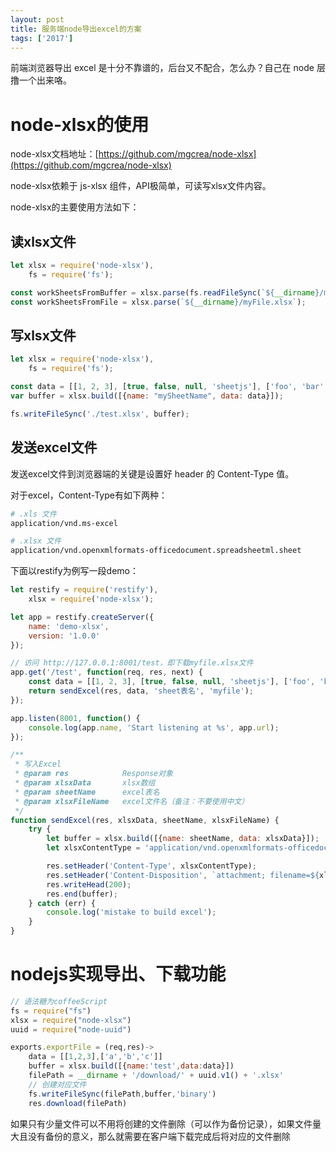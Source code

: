 ```yaml
---
layout: post
title: 服务端node导出excel的方案
tags: ['2017']
---
```


前端浏览器导出 excel 是十分不靠谱的，后台又不配合，怎么办？自己在 node 层撸一个出来咯。


# node-xlsx的使用

node-xlsx文档地址：[https://github.com/mgcrea/node-xlsx](https://github.com/mgcrea/node-xlsx)

node-xlsx依赖于 js-xlsx 组件，API极简单，可读写xlsx文件内容。

node-xlsx的主要使用方法如下：

## 读xlsx文件

```js
let xlsx = require('node-xlsx'),
    fs = require('fs');

const workSheetsFromBuffer = xlsx.parse(fs.readFileSync(`${__dirname}/myFile.xlsx`));
const workSheetsFromFile = xlsx.parse(`${__dirname}/myFile.xlsx`);
```

## 写xlsx文件

```js
let xlsx = require('node-xlsx'),
    fs = require('fs');

const data = [[1, 2, 3], [true, false, null, 'sheetjs'], ['foo', 'bar', new Date('2014-02-19T14:30Z'), '0.3'], ['baz', null, 'qux']];
var buffer = xlsx.build([{name: "mySheetName", data: data}]);

fs.writeFileSync('./test.xlsx', buffer);
```

## 发送excel文件

发送excel文件到浏览器端的关键是设置好 header 的 Content-Type 值。

对于excel，Content-Type有如下两种：

```bash
# .xls 文件
application/vnd.ms-excel

# .xlsx 文件
application/vnd.openxmlformats-officedocument.spreadsheetml.sheet
```

下面以restify为例写一段demo：

```js
let restify = require('restify'),
    xlsx = require('node-xlsx');

let app = restify.createServer({
    name: 'demo-xlsx',
    version: '1.0.0'
});

// 访问 http://127.0.0.1:8001/test，即下载myfile.xlsx文件
app.get('/test', function(req, res, next) {
    const data = [[1, 2, 3], [true, false, null, 'sheetjs'], ['foo', 'bar', new Date('2014-02-19T14:30Z'), '0.3'], ['baz', null, 'qux']];
    return sendExcel(res, data, 'sheet表名', 'myfile');
});

app.listen(8001, function() {
    console.log(app.name, 'Start listening at %s', app.url);
});

/**
 * 写入Excel
 * @param res            Response对象
 * @param xlsxData       xlsx数组
 * @param sheetName      excel表名
 * @param xlsxFileName   excel文件名（备注：不要使用中文）
 */
function sendExcel(res, xlsxData, sheetName, xlsxFileName) {
    try {
        let buffer = xlsx.build([{name: sheetName, data: xlsxData}]);
        let xlsxContentType = 'application/vnd.openxmlformats-officedocument.spreadsheetml.sheet';  // For Excel2007 and above .xlsx files

        res.setHeader('Content-Type', xlsxContentType);
        res.setHeader('Content-Disposition', `attachment; filename=${xlsxFileName}.xlsx`);
        res.writeHead(200);
        res.end(buffer);
    } catch (err) {
        console.log('mistake to build excel');
    }
}
```

# nodejs实现导出、下载功能

```js
// 语法糖为coffeeScript
fs = require("fs")
xlsx = require("node-xlsx")
uuid = require("node-uuid")

exports.exportFile = (req,res)->
    data = [[1,2,3],['a','b','c']]
    buffer = xlsx.build([{name:'test',data:data}])
    filePath = __dirname + '/download/' + uuid.v1() + '.xlsx'
    // 创建对应文件
    fs.writeFileSync(filePath,buffer,'binary')
    res.download(filePath)
```

如果只有少量文件可以不用将创建的文件删除（可以作为备份记录），如果文件量大且没有备份的意义，那么就需要在客户端下载完成后将对应的文件删除
